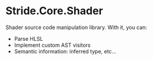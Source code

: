 Stride.Core.Shader
====================

Shader source code manipulation library.
With it, you can:

 * Parse HLSL
 * Implement custom AST visitors
 * Semantic information: inferred type, etc...
